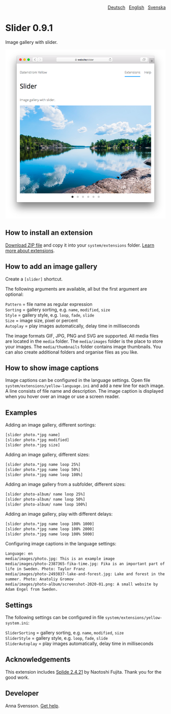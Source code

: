 <p align="right"><a href="README-de.md">Deutsch</a> &nbsp; <a href="README.md">English</a> &nbsp; <a href="README-sv.md">Svenska</a></p>

# Slider 0.9.1

Image gallery with slider.

<p align="center"><img src="SCREENSHOT.png" alt="Screenshot"></p>

## How to install an extension

[Download ZIP file](https://github.com/annaesvensson/yellow-slider/archive/refs/heads/main.zip) and copy it into your `system/extensions` folder. [Learn more about extensions](https://github.com/annaesvensson/yellow-update).

## How to add an image gallery

Create a `[slider]` shortcut.

The following arguments are available, all but the first argument are optional:

`Pattern` = file name as regular expression  
`Sorting` = gallery sorting, e.g. `name`, `modified`, `size`  
`Style` = gallery style, e.g. `loop`, `fade`, `slide`  
`Size` = image size, pixel or percent  
`Autoplay` = play images automatically, delay time in milliseconds  

The image formats GIF, JPG, PNG and SVG are supported. All media files are located in the `media` folder. The `media/images` folder is the place to store your images. The `media/thumbnails` folder contains image thumbnails. You can also create additional folders and organise files as you like.

## How to show image captions

Image captions can be configured in the language settings. Open file `system/extensions/yellow-language.ini` and add a new line for each image. A line consists of file name and description. The image caption is displayed when you hover over an image or use a screen reader.

## Examples

Adding an image gallery, different sortings:

    [slider photo.*jpg name]
    [slider photo.*jpg modified]
    [slider photo.*jpg size]

Adding an image gallery, different sizes:

    [slider photo.*jpg name loop 25%]
    [slider photo.*jpg name loop 50%]
    [slider photo.*jpg name loop 100%]

Adding an image gallery from a subfolder, different sizes:

    [slider photo-album/ name loop 25%]
    [slider photo-album/ name loop 50%]
    [slider photo-album/ name loop 100%]

Adding an image gallery, play with different delays:

    [slider photo.*jpg name loop 100% 1000]
    [slider photo.*jpg name loop 100% 2000]
    [slider photo.*jpg name loop 100% 5000]

Configuring image captions in the language settings:

    Language: en
    media/images/photo.jpg: This is an example image
    media/images/photo-2387365-fika-time.jpg: Fika is an important part of life in Sweden. Photo: Taylor Franz
    media/images/photo-2493837-lake-and-forest.jpg: Lake and forest in the summer. Photo: Anatoliy Gromov
    media/images/photo-album/screenshot-2020-01.png: A small website by Adam Engel from Sweden.

## Settings

The following settings can be configured in file `system/extensions/yellow-system.ini`:

`SliderSorting` = gallery sorting, e.g. `name`, `modified`, `size`  
`SliderStyle` = gallery style, e.g. `loop`, `fade`, `slide`  
`SliderAutoplay` = play images automatically, delay time in milliseconds  

## Acknowledgements

This extension includes [Splide 2.4.21](https://github.com/Splidejs/splide) by Naotoshi Fujita. Thank you for the good work.

## Developer

Anna Svensson. [Get help](https://datenstrom.se/yellow/help/).
